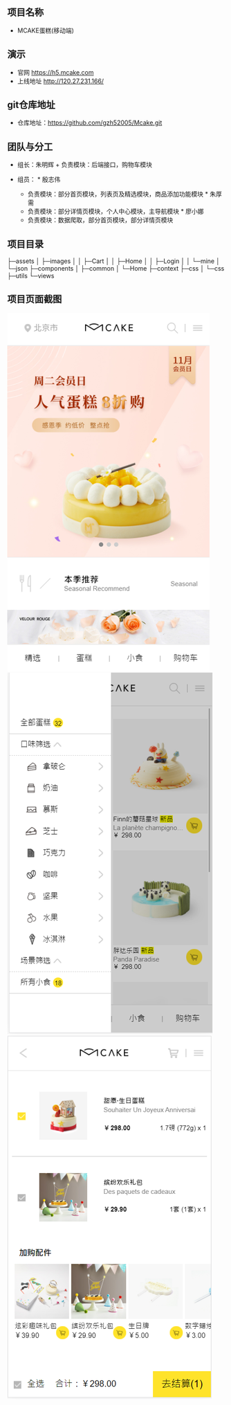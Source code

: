 ## 项目名称
   * MCAKE蛋糕(移动端)

## 演示
   * 官网 https://h5.mcake.com
   * 上线地址 http://120.27.231.166/
## git仓库地址
   * 仓库地址：https://github.com/gzh52005/Mcake.git

## 团队与分工
   * 组长：朱明辉
    + 负责模块：后端接口，购物车模块

   * 组员：
    * 殷志伟
        + 负责模块：部分首页模块，列表页及精选模块，商品添加功能模块
    * 朱厚需
        + 负责模块：部分详情页模块，个人中心模块，主导航模块
    * 廖小娜
        + 负责模块：数据爬取，部分首页模块，部分详情页模块

## 项目目录
├─assets
│  ├─images
│  │  ├─Cart
│  │  ├─Home
│  │  ├─Login
│  │  └─mine
│  └─json
├─components
│  ├─common
│  └─Home
├─context
├─css
│  └─css
├─utils
└─views

## 项目页面截图
<img src="./src/doc/img/1.png" alt="首页">
<img src="./src/doc/img/2.png" alt="列表页和精选列表">
<img src="./src/doc/img/3.png" alt="购物车">